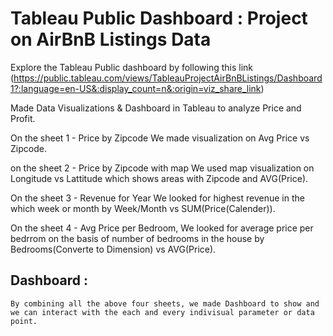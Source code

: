 # Tableau Public Dashboard : Project on AirBnB Listings Data

Explore the Tableau Public dashboard by following this link (https://public.tableau.com/views/TableauProjectAirBnBListings/Dashboard1?:language=en-US&:display_count=n&:origin=viz_share_link)

Made Data Visualizations & Dashboard in Tableau to analyze Price and Profit.

On the sheet 1 - Price by Zipcode
    We made visualization on Avg Price vs Zipcode.

on the sheet 2 - Price by Zipcode with map
    We used map visualization on Longitude vs Lattitude which shows areas with Zipcode and AVG(Price).

On the sheet 3 - Revenue for Year
    We looked for highest revenue in the which week or month by Week/Month vs SUM(Price(Calender)).

On the sheet 4 - Avg Price per Bedroom,
    We looked for average price per bedrrom on the basis of number of bedrooms in the house by Bedrooms(Converte to Dimension) vs AVG(Price).

## Dashboard :
    By combining all the above four sheets, we made Dashboard to show and we can interact with the each and every indivisual parameter or data point.
